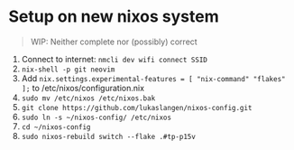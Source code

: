 # Setup on new nixos system

> WIP: Neither complete nor (possibly) correct

1. Connect to internet: `nmcli dev wifi connect SSID`
2. `nix-shell -p git neovim`
3. Add `nix.settings.experimental-features = [ "nix-command" "flakes" ];` to /etc/nixos/configuration.nix
4. `sudo mv /etc/nixos /etc/nixos.bak`
5. `git clone https://github.com/lukaslangen/nixos-config.git`
6. `sudo ln -s ~/nixos-config/ /etc/nixos`
7. `cd ~/nixos-config`
8. `sudo nixos-rebuild switch --flake .#tp-p15v`
